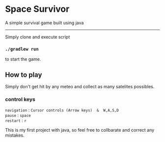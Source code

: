 # Space Survivor
A simple survival game built using java
<hr>
Simply clone and execute script

### `./gradlew run`

to start the game.

## How to play
Simply don't get hit by any meteo and collect as many satelites possibles.

### control keys
`navigation` : `Cursor controls (Arrow keys)  &  W,A,S,D`
<br>
`pause` : `space`
<br>
`restart` : `r`

This is my first project with java, so feel free to collbarate and correct any mistakes.
